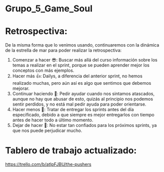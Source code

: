# Grupo_5_Game_Soul

# Retrospectiva:

De la misma forma que lo venimos usando, continuaremos con la dinámica de la estrella de mar para poder realizar la retrospectiva:

1. Comenzar a hacer :sunglasses:: Buscar más allá del curso información sobre los temas a realizar en el sprint, porque se pueden aprender mejor los conceptos con más ejemplos.
2. Hacer más :thumbsup:: Dailys, a diferencia del anterior sprint, no hemos realizado muchas, pero aún así es algo que sentimos que debemos mejorar.
3. Continuar haciendo :muscle:: Pedir ayudar cuando nos sintamos atascados, aunque no hay que abusar de esto, quizás al principio nos podemos sentir perdidos, y no está mal pedir ayuda para poder orientarse.
4. Hacer menos :no_good:: Tratar de entregar los sprints antes del día especificado, debido a que siempre es mejor entregarlos con tiempo antes de hacer todo a último momento.
5. Dejar de hacer :no_entry_sign:: No estar tan confiados para los próximos sprints, ya que nos puede perjudicar mucho.

# Tablero de trabajo actualizado:

https://trello.com/b/atlpFJBU/the-pushers
